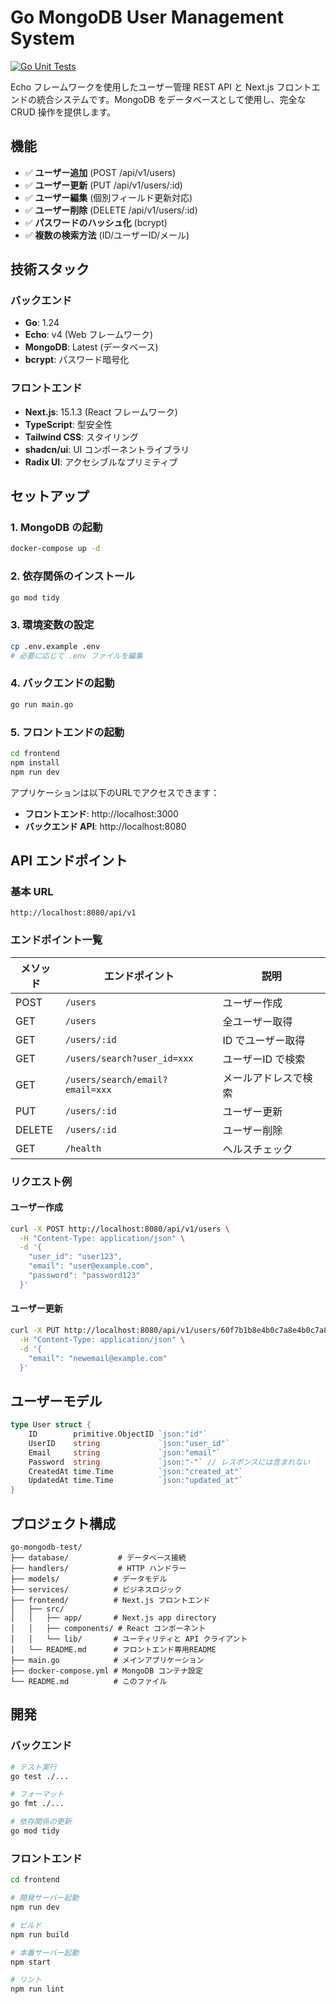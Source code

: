 # Go MongoDB User Management System

[![Go Unit Tests](https://github.com/kynmh69/go-mongodb-test/actions/workflows/go-tests.yml/badge.svg)](https://github.com/kynmh69/go-mongodb-test/actions/workflows/go-tests.yml)

Echo フレームワークを使用したユーザー管理 REST API と Next.js フロントエンドの統合システムです。MongoDB をデータベースとして使用し、完全な CRUD 操作を提供します。

## 機能

- ✅ **ユーザー追加** (POST /api/v1/users)
- ✅ **ユーザー更新** (PUT /api/v1/users/:id)
- ✅ **ユーザー編集** (個別フィールド更新対応)
- ✅ **ユーザー削除** (DELETE /api/v1/users/:id)
- ✅ **パスワードのハッシュ化** (bcrypt)
- ✅ **複数の検索方法** (ID/ユーザーID/メール)

## 技術スタック

### バックエンド
- **Go**: 1.24
- **Echo**: v4 (Web フレームワーク)
- **MongoDB**: Latest (データベース)
- **bcrypt**: パスワード暗号化

### フロントエンド
- **Next.js**: 15.1.3 (React フレームワーク)
- **TypeScript**: 型安全性
- **Tailwind CSS**: スタイリング
- **shadcn/ui**: UI コンポーネントライブラリ
- **Radix UI**: アクセシブルなプリミティブ

## セットアップ

### 1. MongoDB の起動

```bash
docker-compose up -d
```

### 2. 依存関係のインストール

```bash
go mod tidy
```

### 3. 環境変数の設定

```bash
cp .env.example .env
# 必要に応じて .env ファイルを編集
```

### 4. バックエンドの起動

```bash
go run main.go
```

### 5. フロントエンドの起動

```bash
cd frontend
npm install
npm run dev
```

アプリケーションは以下のURLでアクセスできます：
- **フロントエンド**: http://localhost:3000
- **バックエンド API**: http://localhost:8080

## API エンドポイント

### 基本 URL
```
http://localhost:8080/api/v1
```

### エンドポイント一覧

| メソッド | エンドポイント | 説明 |
|---------|---------------|------|
| POST | `/users` | ユーザー作成 |
| GET | `/users` | 全ユーザー取得 |
| GET | `/users/:id` | ID でユーザー取得 |
| GET | `/users/search?user_id=xxx` | ユーザーID で検索 |
| GET | `/users/search/email?email=xxx` | メールアドレスで検索 |
| PUT | `/users/:id` | ユーザー更新 |
| DELETE | `/users/:id` | ユーザー削除 |
| GET | `/health` | ヘルスチェック |

### リクエスト例

#### ユーザー作成
```bash
curl -X POST http://localhost:8080/api/v1/users \
  -H "Content-Type: application/json" \
  -d '{
    "user_id": "user123",
    "email": "user@example.com",
    "password": "password123"
  }'
```

#### ユーザー更新
```bash
curl -X PUT http://localhost:8080/api/v1/users/60f7b1b8e4b0c7a8e4b0c7a8 \
  -H "Content-Type: application/json" \
  -d '{
    "email": "newemail@example.com"
  }'
```

## ユーザーモデル

```go
type User struct {
    ID        primitive.ObjectID `json:"id"`
    UserID    string             `json:"user_id"`
    Email     string             `json:"email"`
    Password  string             `json:"-"` // レスポンスには含まれない
    CreatedAt time.Time          `json:"created_at"`
    UpdatedAt time.Time          `json:"updated_at"`
}
```

## プロジェクト構成

```
go-mongodb-test/
├── database/           # データベース接続
├── handlers/           # HTTP ハンドラー
├── models/            # データモデル
├── services/          # ビジネスロジック
├── frontend/          # Next.js フロントエンド
│   ├── src/
│   │   ├── app/       # Next.js app directory
│   │   ├── components/ # React コンポーネント
│   │   └── lib/       # ユーティリティと API クライアント
│   └── README.md      # フロントエンド専用README
├── main.go            # メインアプリケーション
├── docker-compose.yml # MongoDB コンテナ設定
└── README.md          # このファイル
```

## 開発

### バックエンド
```bash
# テスト実行
go test ./...

# フォーマット
go fmt ./...

# 依存関係の更新
go mod tidy
```

### フロントエンド
```bash
cd frontend

# 開発サーバー起動
npm run dev

# ビルド
npm run build

# 本番サーバー起動
npm start

# リント
npm run lint
```